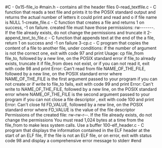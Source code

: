 #C - 0x15-file_io
#main.h - contains all the header files
0-read_textfile.c - C function that reads a text file and prints it to the POSIX standard output and returns the actual number of letters it could print and read and o if file name is NULL
1-create_file.c - C function that creates a file and returns 1 on success, -1 on failure. created file must have those permissions: rw-------. If the file already exists, do not change the permissions and truncate it
2-append_text_to_file.c - C function that appends text at the end of the a file, return 1 on success and  -1 on failure
3-cp.c - C program that copies the content of a file to another file, under conditions: if the number of argument is not the correct one, exit with code 97 and print Usage: cp file_from file_to, followed by a new line, on the POSIX standard error
if file_to already exists, truncate it
if file_from does not exist, or if you can not read it, exit with code 98 and print Error: Can't read from file NAME_OF_THE_FILE, followed by a new line, on the POSIX standard error
where NAME_OF_THE_FILE is the first argument passed to your program
if you can not create or if write to file_to fails, exit with code 99 and print Error: Can't write to NAME_OF_THE_FILE, followed by a new line, on the POSIX standard error
where NAME_OF_THE_FILE is the second argument passed to your program
if you can not close a file descriptor , exit with code 100 and print Error: Can't close fd FD_VALUE, followed by a new line, on the POSIX standard error
where FD_VALUE is the value of the file descriptor
Permissions of the created file: rw-rw-r--. If the file already exists, do not change the permissions
You must read 1,024 bytes at a time from the file_from to make less system calls. Use a buffer
100-elf_header.c - C program that displays the information contained in the ELF header at the start of an ELF file, If the file is not an ELF file, or on error, exit with status code 98 and display a comprehensive error message to stderr
#end
